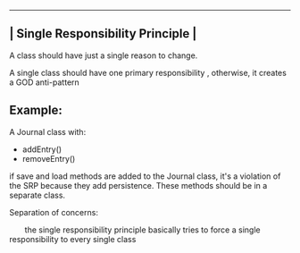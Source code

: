 -----------------------------------
| Single Responsibility Principle |
-----------------------------------

A class should have just a single reason to change.

A single class should have one primary responsibility
, otherwise, it creates a GOD anti-pattern

Example:
--------
A Journal class with:
- addEntry()
- removeEntry()

if save and load methods are added to the Journal class, it's a violation of the SRP
because they add persistence. These methods should be in a separate class.

Separation of concerns: 

&nbsp;&nbsp;&nbsp;&nbsp;&nbsp;&nbsp; the single responsibility principle basically tries to force a single responsibility
to every single class

